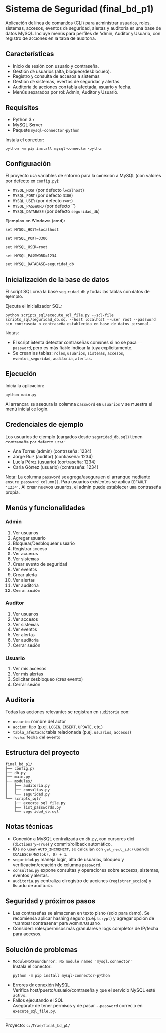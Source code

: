 # Sistema de Seguridad (final_bd_p1)

Aplicación de línea de comandos (CLI) para administrar usuarios, roles, sistemas, accesos, eventos de seguridad, alertas y auditoría en una base de datos MySQL. Incluye menús para perfiles de Admin, Auditor y Usuario, con registro de acciones en la tabla de auditoría.

## Características
- Inicio de sesión con usuario y contraseña.
- Gestión de usuarios (alta, bloqueo/desbloqueo).
- Registro y consulta de accesos a sistemas.
- Gestión de sistemas, eventos de seguridad y alertas.
- Auditoría de acciones con tabla afectada, usuario y fecha.
- Menús separados por rol: Admin, Auditor y Usuario.

## Requisitos
- Python 3.x
- MySQL Server
- Paquete `mysql-connector-python`

Instala el conector:
```
python -m pip install mysql-connector-python
```

## Configuración
El proyecto usa variables de entorno para la conexión a MySQL (con valores por defecto en `config.py`):
- `MYSQL_HOST` (por defecto `localhost`)
- `MYSQL_PORT` (por defecto `3306`)
- `MYSQL_USER` (por defecto `root`)
- `MYSQL_PASSWORD` (por defecto ``)
- `MYSQL_DATABASE` (por defecto `seguridad_db`)

Ejemplos en Windows (cmd):
```
set MYSQL_HOST=localhost
```
```
set MYSQL_PORT=3306
```
```
set MYSQL_USER=root
```
```
set MYSQL_PASSWORD=1234
```
```
set MYSQL_DATABASE=seguridad_db
```

## Inicialización de la base de datos
El script SQL crea la base `seguridad_db` y todas las tablas con datos de ejemplo.

Ejecuta el inicializador SQL:
```
python scripts_sql/execute_sql_file.py --sql-file scripts_sql/seguridad_db.sql --host localhost --user root --password sin contraseña o contraseña establecida en base de datos personal.
```

Notas:
- El script intenta detectar contraseñas comunes si no se pasa `--password`, pero es más fiable indicar la tuya explícitamente.
- Se crean las tablas: `roles`, `usuarios`, `sistemas`, `accesos`, `eventos_seguridad`, `auditoria`, `alertas`.

## Ejecución
Inicia la aplicación:
```
python main.py
```

Al arrancar, se asegura la columna `password` en `usuarios` y se muestra el menú inicial de login.

## Credenciales de ejemplo
Los usuarios de ejemplo (cargados desde `seguridad_db.sql`) tienen contraseña por defecto `1234`:
- Ana Torres (admin) (contraseña: 1234)
- Jorge Ruiz (auditor) (contraseña: 1234)
- Lucía Pérez (usuario) (contraseña: 1234)
- Carla Gómez (usuario) (contraseña: 1234)

Nota: La columna `password` se agrega/asegura en el arranque mediante `ensure_password_column()`. Para usuarios existentes se aplica `DEFAULT '1234'`. Al crear nuevos usuarios, el admin puede establecer una contraseña propia.

## Menús y funcionalidades

### Admin
1. Ver usuarios  
2. Agregar usuario  
3. Bloquear/Desbloquear usuario  
4. Registrar acceso  
5. Ver accesos  
6. Ver sistemas  
7. Crear evento de seguridad  
8. Ver eventos  
9. Crear alerta  
10. Ver alertas  
11. Ver auditoría  
0. Cerrar sesión

### Auditor
1. Ver usuarios  
2. Ver accesos  
3. Ver sistemas  
4. Ver eventos  
5. Ver alertas  
6. Ver auditoría  
0. Cerrar sesión

### Usuario
1. Ver mis accesos  
2. Ver mis alertas  
3. Solicitar desbloqueo (crea evento)  
0. Cerrar sesión

## Auditoría
Todas las acciones relevantes se registran en `auditoria` con:
- `usuario`: nombre del actor
- `accion`: tipo (p.ej. `LOGIN`, `INSERT`, `UPDATE`, etc.)
- `tabla_afectada`: tabla relacionada (p.ej. `usuarios`, `accesos`)
- `fecha`: fecha del evento

## Estructura del proyecto
```
final_bd_p1/
├── config.py
├── db.py
├── main.py
├── modules/
│   ├── auditoria.py
│   ├── consultas.py
│   └── seguridad.py
└── scripts_sql/
    ├── execute_sql_file.py
    ├── list_passwords.py
    └── seguridad_db.sql
```

## Notas técnicas
- Conexión a MySQL centralizada en `db.py`, con cursores dict (`dictionary=True`) y commit/rollback automático.
- IDs no usan `AUTO_INCREMENT`; se calculan con `get_next_id()` usando `COALESCE(MAX(pk), 0) + 1`.
- `seguridad.py` maneja login, alta de usuarios, bloqueo y verificación/creación de columna `password`.
- `consultas.py` expone consultas y operaciones sobre accesos, sistemas, eventos y alertas.
- `auditoria.py` centraliza el registro de acciones (`registrar_accion`) y listado de auditoría.

## Seguridad y próximos pasos
- Las contraseñas se almacenan en texto plano (solo para demo). Se recomienda aplicar hashing seguro (p.ej. `bcrypt`) y agregar opción de “Cambiar contraseña” para Admin/Usuario.
- Considera roles/permisos más granulares y logs completos de IP/fecha para accesos.

## Solución de problemas
- `ModuleNotFoundError: No module named 'mysql.connector'`  
  Instala el conector:
  ```
  python -m pip install mysql-connector-python
  ```
- Errores de conexión MySQL  
  Verifica host/puerto/usuario/contraseña y que el servicio MySQL esté activo.
- Fallos ejecutando el SQL  
  Asegúrate de tener permisos y de pasar `--password` correcto en `execute_sql_file.py`.

---
Proyecto: `c:/Trae/final_bd_p1/`
